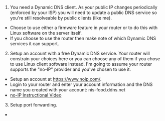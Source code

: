 1. You need a Dynamic DNS client.  As your public IP changes periodically (enforced by your ISP) you will need to update a public DNS service so you're still resolveable by public clients (like me).
* Choose to use either a firmware feature in your router or to do this with Linux software on the server itself.
* If you choose to use the router then make note of which Dynamic DNS services it can support.

2. Setup an account with a free Dynamic DNS service.  Your router will constrain your choices here or you can choose any of them if you chose to use Linux client software instead.  I'm going to assume your router supports the "no-IP" provider and you've chosen to use it.
* Setup an account at https://www.noip.com/.
* Login to your router and enter your account information and the DNS name you created with your account:  nis-food.ddns.net
* [no-IP Instructional Video](https://www.youtube.com/watch?v=EH8wJt81bqg)

3. Setup port forwarding.
* 
